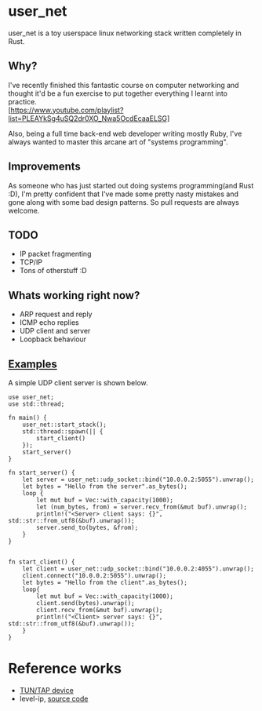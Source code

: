 # user_net

user_net is a toy userspace linux networking stack written completely in Rust. 

## Why?
I've recently finished this fantastic course on computer networking and thought it'd be a fun exercise to put together everything I learnt into practice.  
[https://www.youtube.com/playlist?list=PLEAYkSg4uSQ2dr0XO_Nwa5OcdEcaaELSG]

Also, being a full time back-end web developer writing mostly Ruby, I've always wanted to master this arcane art of "systems programming". 

## Improvements

As someone who has just started out doing systems programming(and Rust :D), I'm pretty confident that I've made some pretty nasty mistakes and gone along with some bad design patterns. So pull requests are always welcome.

## TODO
- IP packet fragmenting
- TCP/IP
- Tons of otherstuff :D

## Whats working right now?
- ARP request and reply
- ICMP echo replies
- UDP client and server
- Loopback behaviour

## [Examples](examples)
A simple UDP client server is shown below. 
```
use user_net;
use std::thread;

fn main() {
    user_net::start_stack();
    std::thread::spawn(|| {
        start_client()
    });
    start_server()
}

fn start_server() {
    let server = user_net::udp_socket::bind("10.0.0.2:5055").unwrap();
    let bytes = "Hello from the server".as_bytes();
    loop {
        let mut buf = Vec::with_capacity(1000);
        let (num_bytes, from) = server.recv_from(&mut buf).unwrap();
        println!("<Server> client says: {}", std::str::from_utf8(&buf).unwrap());
        server.send_to(bytes, &from);
    }
}


fn start_client() {
    let client = user_net::udp_socket::bind("10.0.0.2:4055").unwrap();
    client.connect("10.0.0.2:5055").unwrap();
    let bytes = "Hello from the client".as_bytes();
    loop{
        let mut buf = Vec::with_capacity(1000);
        client.send(bytes).unwrap();
        client.recv_from(&mut buf).unwrap();
        println!("<Client> server says: {}", std::str::from_utf8(&buf).unwrap());
    }
}

```

# Reference works 
* [TUN/TAP device](https://backreference.org/2010/03/26/tuntap-interface-tutorial/)
* level-ip, [source code](https://github.com/saminiir/level-ip)

